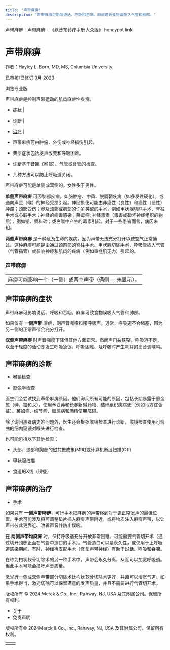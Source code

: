 ```yaml
---
title: "声带麻痹"
description: "声带麻痹可影响说话、呼吸和吞咽。麻痹可致食物误吸入气管和肺部。"
---
```


﻿声带麻痹 \- 声带麻痹 \- 《默沙东诊疗手册大众版》 honeypot link

# 声带麻痹

作者：Hayley L. Born, MD, MS, Columbia University

已审核/已修订 3月 2023

浏览专业版

声带麻痹是控制声带运动的肌肉麻痹性疾病。

- [症状](#症状_v796733_zh) \|
- [诊断](#诊断_v8370070_zh) \|
- [治疗](#治疗_v796738_zh) \|

- 声带麻痹可由肿瘤、外伤或神经损伤引起。

- 典型症状包括发声改变和呼吸困难。

- 诊断基于音匣（喉部）、气管或食管的检查。

- 几种方法可以防止呼吸道关闭。


声带麻痹可能是单侧或双侧的。女性多于男性。

**单侧声带麻痹** 可因脑部疾病，如脑肿瘤、中风、脱髓鞘疾病（如多发性硬化），或通向声匣（喉）的神经受损引起。神经损伤可能由非癌性（良性）和癌性（恶性）肿瘤；颈部受伤；涉及颈部或胸部的许多类型的手术，例如甲状腺切除手术、脊柱手术或心脏手术；神经的病毒感染；莱姆病; 神经毒素（毒害或破坏神经组织的物质），例如铅、汞和砷；或白喉中产生的毒素引起。对于一些患者而言，病因未知。

**两侧声带麻痹** 是一种危及生命的疾病，因为声带无法充分打开以使空气正常通过。这种麻痹可能是由通过颈前部的脊柱手术、甲状腺切除手术、呼吸管插入气管（气管插管）或影响神经和肌肉的疾病（例如重症肌无力）引起的。

### 声带麻痹

|     |
| --- |
| 麻痹可能影响一个（一侧）或两个声带（俩侧 — 未显示）。<br> |

## 声带麻痹的症状

声带麻痹可影响说话、呼吸和吞咽。麻痹可致食物误吸入气管和肺部。

如果仅有 **一侧声带** 麻痹，则声音嘶哑和带呼吸声。通常，呼吸道不会堵塞，因为另一侧的正常声带会充分打开。

**双侧声带麻痹** 时声音强度下降但其他方面正常。然而声门裂狭窄，呼吸道不足，以至于轻度的活动即发生呼吸急促、呼吸困难、及呼吸时产生刺耳的高音调喉鸣。

## 声带麻痹的诊断

- 喉镜检查

- 影像学检查


医生们会尝试找到声带麻痹原因。他们询问所有可能的原因，包括长期暴露于重金属（砷、铅和汞），使用苯妥英和长春新碱药物、结缔组织疾病史（例如马方综合征）、莱姆病、结节病、糖尿病和酒精使用障碍。

除了询问患者病史的问题外，医生还会根据喉镜检查进行诊断。喉镜检查使用可弯曲的细内窥镜对喉头进行检查。

也可能包括以下其他检查：

- 头部、颈部和胸部的磁共振成象(MRI)或计算机断层扫描(CT）

- 甲状腺扫描

- 食道的X线（钡餐）


## 声带麻痹的治疗

- 手术


如果只有 **一侧声带麻痹**，可行手术把麻痹的声带移到对于更正常发声的最佳位置。手术可能涉及将可调整垫片插入麻痹声带附近，或将物质注入麻痹声带，以让声带彼此更靠近、改善声音并防止误吸。

在 **两侧声带均麻痹** 时，保持呼吸道充分开放非常困难。可能需要气管切开术（通过切开颈部正面在气管中造口的手术）。气管造口可以是永久性，或仅用于上呼吸道感染期间。有时，神经再支配手术（修复声带神经）有助于说话、呼吸和吞咽。

在称为杓状软骨切除术的另一种手术中，声带会永久分离，从而可以加宽呼吸道。但此手术可能会损坏声音质量。

激光行一侧或双侧声带部分切除术比杓状软骨切除术更好，并且可以增宽气道。如果手术得当，激光切除可以保留满意的发声质量，并且不需要进行气管切开术。



版权所有 © 2024
Merck & Co., Inc., Rahway, NJ, USA 及其附属公司。保留所有权利。

- 关于
- 免责声明

版权所有© 2024Merck & Co., Inc., Rahway, NJ, USA 及其附属公司。保留所有权利。

|     |     |
| --- | --- |
|  |  |